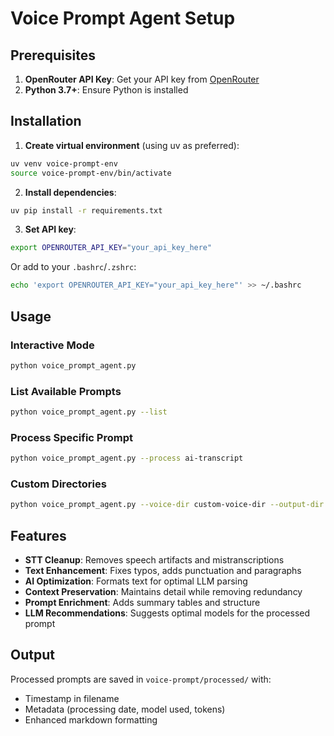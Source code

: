 # Voice Prompt Agent Setup

## Prerequisites

1. **OpenRouter API Key**: Get your API key from [OpenRouter](https://openrouter.ai/)
2. **Python 3.7+**: Ensure Python is installed

## Installation

1. **Create virtual environment** (using uv as preferred):
```bash
uv venv voice-prompt-env
source voice-prompt-env/bin/activate
```

2. **Install dependencies**:
```bash
uv pip install -r requirements.txt
```

3. **Set API key**:
```bash
export OPENROUTER_API_KEY="your_api_key_here"
```

Or add to your `.bashrc`/`.zshrc`:
```bash
echo 'export OPENROUTER_API_KEY="your_api_key_here"' >> ~/.bashrc
```

## Usage

### Interactive Mode
```bash
python voice_prompt_agent.py
```

### List Available Prompts
```bash
python voice_prompt_agent.py --list
```

### Process Specific Prompt
```bash
python voice_prompt_agent.py --process ai-transcript
```

### Custom Directories
```bash
python voice_prompt_agent.py --voice-dir custom-voice-dir --output-dir custom-output-dir
```

## Features

- **STT Cleanup**: Removes speech artifacts and mistranscriptions
- **Text Enhancement**: Fixes typos, adds punctuation and paragraphs
- **AI Optimization**: Formats text for optimal LLM parsing
- **Context Preservation**: Maintains detail while removing redundancy
- **Prompt Enrichment**: Adds summary tables and structure
- **LLM Recommendations**: Suggests optimal models for the processed prompt

## Output

Processed prompts are saved in `voice-prompt/processed/` with:
- Timestamp in filename
- Metadata (processing date, model used, tokens)
- Enhanced markdown formatting
